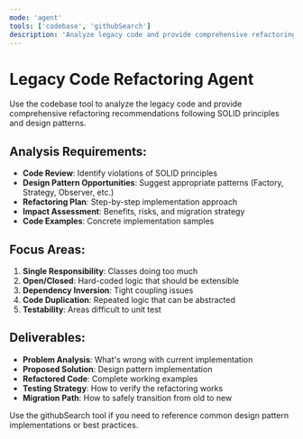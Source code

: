 ```yaml
---
mode: 'agent'
tools: ['codebase', 'githubSearch']
description: 'Analyze legacy code and provide comprehensive refactoring recommendations'
---
```


# Legacy Code Refactoring Agent

Use the codebase tool to analyze the legacy code and provide comprehensive refactoring recommendations following SOLID principles and design patterns.

## Analysis Requirements:
- **Code Review**: Identify violations of SOLID principles
- **Design Pattern Opportunities**: Suggest appropriate patterns (Factory, Strategy, Observer, etc.)
- **Refactoring Plan**: Step-by-step implementation approach
- **Impact Assessment**: Benefits, risks, and migration strategy
- **Code Examples**: Concrete implementation samples

## Focus Areas:
1. **Single Responsibility**: Classes doing too much
2. **Open/Closed**: Hard-coded logic that should be extensible
3. **Dependency Inversion**: Tight coupling issues
4. **Code Duplication**: Repeated logic that can be abstracted
5. **Testability**: Areas difficult to unit test

## Deliverables:
- **Problem Analysis**: What's wrong with current implementation
- **Proposed Solution**: Design pattern implementation
- **Refactored Code**: Complete working examples
- **Testing Strategy**: How to verify the refactoring works
- **Migration Path**: How to safely transition from old to new

Use the githubSearch tool if you need to reference common design pattern implementations or best practices.
